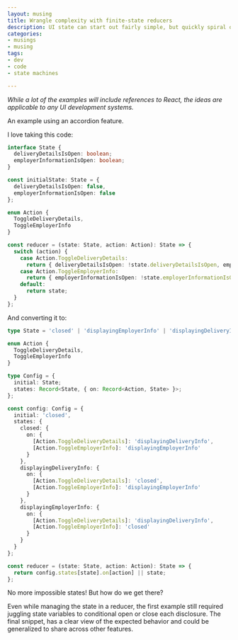 ```yaml
---
layout: musing
title: Wrangle complexity with finite-state reducers
description: UI state can start out fairly simple, but quickly spiral out of control. How do you know when to reach for a more powerful pattern?
categories:
- musings
- musing
tags:
- dev
- code
- state machines

---
```


_While a lot of the examples will include references to React, the ideas are applicable to any UI development systems._

An example using an accordion feature.

I love taking this code:

```ts
interface State {
  deliveryDetailsIsOpen: boolean;
  employerInformationIsOpen: boolean;
}

const initialState: State = {
  deliveryDetailsIsOpen: false,
  employerInformationIsOpen: false
};

enum Action {
  ToggleDeliveryDetails,
  ToggleEmployerInfo
}

const reducer = (state: State, action: Action): State => {
  switch (action) {
    case Action.ToggleDeliveryDetails:
      return { deliveryDetailsIsOpen: !state.deliveryDetailsIsOpen, employerInformationIsOpen: false };
    case Action.ToggleEmployerInfo:
      return { employerInformationIsOpen: !state.employerInformationIsOpen, deliveryDetailsIsOpen: false };
    default:
      return state;
  }
};
```

And converting it to:

```ts
type State = 'closed' | 'displayingEmployerInfo' | 'displayingDeliveryInfo';

enum Action {
  ToggleDeliveryDetails,
  ToggleEmployerInfo
}

type Config = {
  initial: State;
  states: Record<State, { on: Record<Action, State> }>;
};

const config: Config = {
  initial: 'closed',
  states: {
    closed: {
      on: {
        [Action.ToggleDeliveryDetails]: 'displayingDeliveryInfo',
        [Action.ToggleEmployerInfo]: 'displayingEmployerInfo'
      }
    },
    displayingDeliveryInfo: {
      on: {
        [Action.ToggleDeliveryDetails]: 'closed',
        [Action.ToggleEmployerInfo]: 'displayingEmployerInfo'
      }
    },
    displayingEmployerInfo: {
      on: {
        [Action.ToggleDeliveryDetails]: 'displayingDeliveryInfo',
        [Action.ToggleEmployerInfo]: 'closed'
      }
    }
  }
};

const reducer = (state: State, action: Action): State => {
  return config.states[state].on[action] || state;
};
```

No more impossible states! But how do we get there?

Even while managing the state in a reducer, the first example still required juggling state variables to conditional open or close each disclosure. The final snippet, has a clear view of the expected behavior and could be generalized to share across other features.